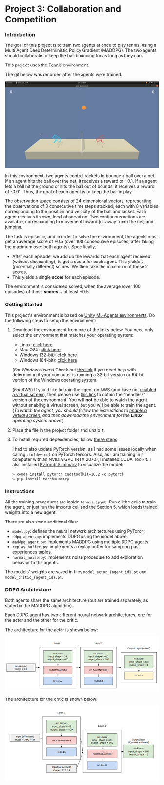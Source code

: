 # Project 3: Collaboration and Competition

### Introduction

The goal of this project is to train two agents at once to play tennis, using a Multi Agent Deep Deterministic Policy Gradient (MADDPG). The two agents should collaborate to keep the ball bouncing for as long as they can.

This project uses the [Tennis](https://github.com/Unity-Technologies/ml-agents/blob/master/docs/Learning-Environment-Examples.md#tennis) environment.

The gif below was recorded after the agents were trained.

![Trained Agent](img/tennis.gif "Trained Agent")

In this environment, two agents control rackets to bounce a ball over a net. If an agent hits the ball over the net, it receives a reward of +0.1. If an agent lets a ball hit the ground or hits the ball out of bounds, it receives a reward of -0.01. Thus, the goal of each agent is to keep the ball in play.

The observation space consists of 24-dimensional vectors, representing the observations of 3 consecutive time steps stacked, each with 8 variables corresponding to the position and velocity of the ball and racket. Each agent receives its own, local observation. Two continuous actions are available, corresponding to movement toward (or away from) the net, and jumping.

The task is episodic, and in order to solve the environment, the agents must get an average score of +0.5 (over 100 consecutive episodes, after taking the maximum over both agents). Specifically,

- After each episode, we add up the rewards that each agent received (without discounting), to get a score for each agent. This yields 2 (potentially different) scores. We then take the maximum of these 2 scores.
- This yields a single **score** for each episode.

The environment is considered solved, when the average (over 100 episodes) of those **scores** is at least +0.5.

### Getting Started

This project's environment is based on [Unity ML-Agents environments](https://github.com/Unity-Technologies/ml-agents). Do the following steps to setup the environment:

1. Download the environment from one of the links below. You need only select the environment that matches your operating system:
    - Linux: [click here](https://s3-us-west-1.amazonaws.com/udacity-drlnd/P3/Tennis/Tennis_Linux.zip)
    - Mac OSX: [click here](https://s3-us-west-1.amazonaws.com/udacity-drlnd/P3/Tennis/Tennis.app.zip)
    - Windows (32-bit): [click here](https://s3-us-west-1.amazonaws.com/udacity-drlnd/P3/Tennis/Tennis_Windows_x86.zip)
    - Windows (64-bit): [click here](https://s3-us-west-1.amazonaws.com/udacity-drlnd/P3/Tennis/Tennis_Windows_x86_64.zip)

    (_For Windows users_) Check out [this link](https://support.microsoft.com/en-us/help/827218/how-to-determine-whether-a-computer-is-running-a-32-bit-version-or-64) if you need help with determining if your computer is running a 32-bit version or 64-bit version of the Windows operating system.

    (_For AWS_) If you'd like to train the agent on AWS (and have not [enabled a virtual screen](https://github.com/Unity-Technologies/ml-agents/blob/master/docs/Training-on-Amazon-Web-Service.md)), then please use [this link](https://s3-us-west-1.amazonaws.com/udacity-drlnd/P3/Tennis/Tennis_Linux_NoVis.zip) to obtain the "headless" version of the environment. You will **not** be able to watch the agent without enabling a virtual screen, but you will be able to train the agent. (_To watch the agent, you should follow the instructions to [enable a virtual screen](https://github.com/Unity-Technologies/ml-agents/blob/master/docs/Training-on-Amazon-Web-Service.md), and then download the environment for the **Linux** operating system above._)

2. Place the file in the project folder and unzip it.

3. To install required dependencies, follow [these steps](https://github.com/udacity/deep-reinforcement-learning#dependencies).

    I had to also update PyTorch version, as I had some issues locally when calling `.to(device)` on PyTorch tensors. Also, as I am training in a computer with an NVIDIA GPU (RTX 2070), I installed CUDA Toolkit. I also installed [PyTorch Summary](https://github.com/sksq96/pytorch-summary) to visualize the model:
    ```
    > conda install pytorch cudatoolkit=10.2 -c pytorch
    > pip install torchsummary
    ```

### Instructions

All the training procedures are inside `Tennis.ipynb`. Run all the cells to train the agent, or just run the imports cell and the Section 5, which loads trained weights into a new agent.

There are also some additional files:
- `model.py`: defines the neural network architectures using PyTorch;
- `ddpg_agent.py`: implements DDPG using the model above.
- `maddpg_agent.py`: implements MADDPG using multiple DDPG agents.
- `replay_buffer.py`: implements a replay buffer for sampling past experiences tuples.
- `normal_noise.py`: implements noise procedure to add exploration behavior to the agents.

The models' weights are saved in files `model_actor_{agent_id}.pt` and `model_critic_{agent_id}.pt`.

### DDPG Architecture

Both agents share the same architecture (but are trained separately, as stated in the MADDPG algorithm).

Each DDPG agent has two different neural network architectures, one for the actor and the other for the critic.

The architecture for the actor is shown below:

![Actor Architecture](img/actor_arch.png "Actor Architecture")

The architecture for the critic is shown below:

![Critic Architecture](img/critic_arch.png "Critic Architecture")
